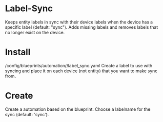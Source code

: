 # Label-Sync

Keeps entity labels in sync with their device labels when the device has a specific label (default: "sync"). 
Adds missing labels and removes labels that no longer exist on the device.

# Install
/config/blueprints/automation/<your favorite directory>/label_sync.yaml
Create a label to use with syncing and place it on each device (not entity) that you want to make sync from.

# Create
Create a automation based on the blueprint. Choose a labelname for the sync (default: 'sync'). 
